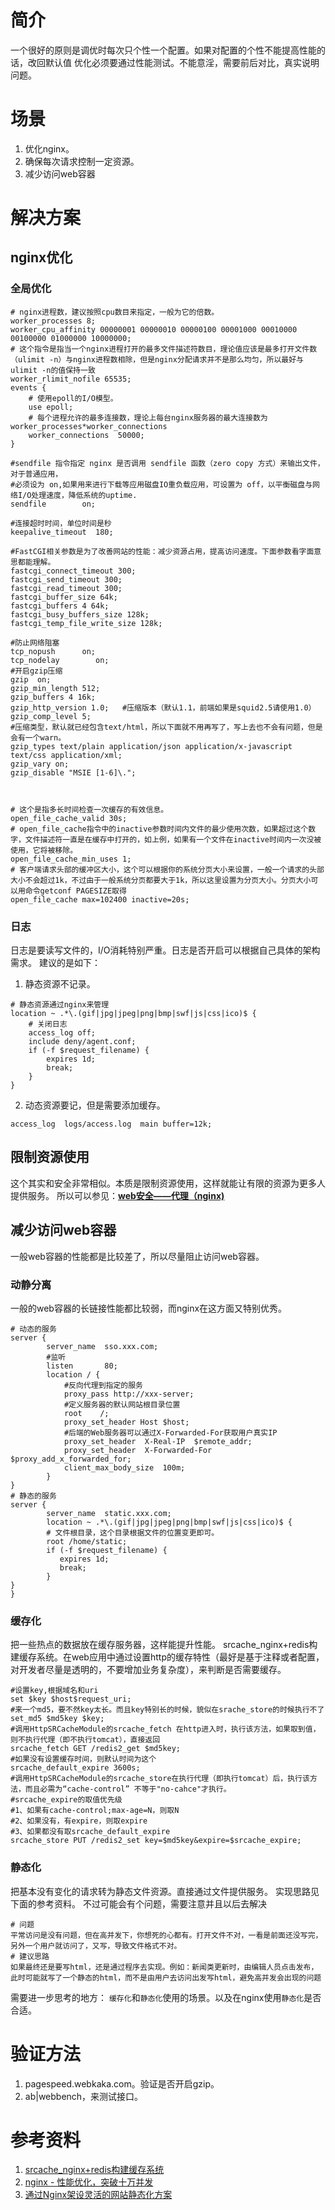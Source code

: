 # 简介
一个很好的原则是调优时每次只个性一个配置。如果对配置的个性不能提高性能的话，改回默认值
优化必须要通过性能测试。不能意淫，需要前后对比，真实说明问题。

# 场景
1. 优化nginx。
2. 确保每次请求控制一定资源。
3. 减少访问web容器


# 解决方案
## nginx优化
### 全局优化
```
# nginx进程数，建议按照cpu数目来指定，一般为它的倍数。
worker_processes 8;
worker_cpu_affinity 00000001 00000010 00000100 00001000 00010000 00100000 01000000 10000000;
# 这个指令是指当一个nginx进程打开的最多文件描述符数目，理论值应该是最多打开文件数（ulimit -n）与nginx进程数相除，但是nginx分配请求并不是那么均匀，所以最好与ulimit -n的值保持一致
worker_rlimit_nofile 65535;
events {
	# 使用epoll的I/O模型。
    use epoll;
	# 每个进程允许的最多连接数，理论上每台nginx服务器的最大连接数为worker_processes*worker_connections
    worker_connections  50000;
}

#sendfile 指令指定 nginx 是否调用 sendfile 函数（zero copy 方式）来输出文件，对于普通应用，
#必须设为 on,如果用来进行下载等应用磁盘IO重负载应用，可设置为 off，以平衡磁盘与网络I/O处理速度，降低系统的uptime.
sendfile        on; 

#连接超时时间，单位时间是秒
keepalive_timeout  180;

#FastCGI相关参数是为了改善网站的性能：减少资源占用，提高访问速度。下面参数看字面意思都能理解。
fastcgi_connect_timeout 300;
fastcgi_send_timeout 300;
fastcgi_read_timeout 300;
fastcgi_buffer_size 64k;
fastcgi_buffers 4 64k;
fastcgi_busy_buffers_size 128k;
fastcgi_temp_file_write_size 128k;

#防止网络阻塞
tcp_nopush      on; 
tcp_nodelay        on; 
#开启gzip压缩
gzip  on; 
gzip_min_length 512;
gzip_buffers 4 16k;
gzip_http_version 1.0;   #压缩版本（默认1.1，前端如果是squid2.5请使用1.0）
gzip_comp_level 5;
#压缩类型，默认就已经包含text/html，所以下面就不用再写了，写上去也不会有问题，但是会有一个warn。
gzip_types text/plain application/json application/x-javascript text/css application/xml;
gzip_vary on; 
gzip_disable "MSIE [1-6]\.";



# 这个是指多长时间检查一次缓存的有效信息。
open_file_cache_valid 30s;
# open_file_cache指令中的inactive参数时间内文件的最少使用次数，如果超过这个数字，文件描述符一直是在缓存中打开的，如上例，如果有一个文件在inactive时间内一次没被使用，它将被移除。
open_file_cache_min_uses 1;
# 客户端请求头部的缓冲区大小，这个可以根据你的系统分页大小来设置，一般一个请求的头部大小不会超过1k，不过由于一般系统分页都要大于1k，所以这里设置为分页大小。分页大小可以用命令getconf PAGESIZE取得
open_file_cache max=102400 inactive=20s;
```

### 日志
日志是要读写文件的，I/O消耗特别严重。日志是否开启可以根据自己具体的架构需求。
建议的是如下：

1. 静态资源不记录。
```
# 静态资源通过nginx来管理
location ~ .*\.(gif|jpg|jpeg|png|bmp|swf|js|css|ico)$ {
    # 关闭日志
    access_log off;
    include deny/agent.conf;
    if (-f $request_filename) {
        expires 1d;
        break;
    }
}
```
2. 动态资源要记，但是需要添加缓存。
```
access_log  logs/access.log  main buffer=12k;
```

## 限制资源使用
这个其实和安全非常相似。本质是限制资源使用，这样就能让有限的资源为更多人提供服务。
所以可以参见：**[web安全——代理（nginx)](http://www.cnblogs.com/ansn001/p/5643711.html)**

## 减少访问web容器
一般web容器的性能都是比较差了，所以尽量阻止访问web容器。
### 动静分离
一般的web容器的长链接性能都比较弱，而nginx在这方面又特别优秀。
```
# 动态的服务
server {
        server_name  sso.xxx.com;
        #监听
		listen       80; 
		location / { 
		    #反向代理到指定的服务
		    proxy_pass http://xxx-server;
			#定义服务器的默认网站根目录位置
			root    /; 
			proxy_set_header Host $host;
			#后端的Web服务器可以通过X-Forwarded-For获取用户真实IP
			proxy_set_header  X-Real-IP  $remote_addr;
			proxy_set_header  X-Forwarded-For $proxy_add_x_forwarded_for;
			client_max_body_size  100m;
		}
}
# 静态的服务
server {
        server_name  static.xxx.com;
        location ~ .*\.(gif|jpg|jpeg|png|bmp|swf|js|css|ico)$ {
		# 文件根目录，这个目录根据文件的位置变更即可。
        root /home/static;
        if (-f $request_filename) {
           expires 1d;
           break;
        }
}
}
```

### 缓存化
把一些热点的数据放在缓存服务器，这样能提升性能。
srcache_nginx+redis构建缓存系统。在web应用中通过设置http的缓存特性（最好是基于注释或者配置，对开发者尽量是透明的，不要增加业务复杂度），来判断是否需要缓存。
```
#设置key,根据域名和uri
set $key $host$request_uri;
#来一个md5，要不然key太长。而且key特别长的时候，貌似在srache_store的时候执行不了
set_md5 $md5key $key;
#调用HttpSRCacheModule的srcache_fetch 在http进入时，执行该方法，如果取到值，则不执行代理（即不执行tomcat），直接返回
srcache_fetch GET /redis2_get $md5key;
#如果没有设置缓存时间，则默认时间为这个
srcache_default_expire 3600s;
#调用HttpSRCacheModule的srcache_store在执行代理（即执行tomcat）后，执行该方法，而且必需为“cache-control” 不等于"no-cahce"才执行。
#srcache_expire的取值优先级
#1、如果有cache-control;max-age=N，则取N
#2、如果没有，有expire，则取expire
#3、如果都没有取srcache_default_expire
srcache_store PUT /redis2_set key=$md5key&expire=$srcache_expire;
```
### 静态化
把基本没有变化的请求转为静态文件资源。直接通过文件提供服务。
实现思路见下面的参考资料。
不过可能会有个问题，需要注意并且以后去解决
```
# 问题
平常访问是没有问题，但在高并发下，你想死的心都有。打开文件不对，一看是前面还没写完，另外一个用户就访问了，又写，导致文件格式不对。
# 建议思路
如果最终还是要写html，还是通过程序去实现。例如：新闻类更新时，由编辑人员点击发布，此时可能就写了一个静态的html，而不是由用户去访问出发写html，避免高并发会出现的问题 
```

需要进一步思考的地方：
`缓存化`和`静态化`使用的场景。以及在nginx使用`静态化`是否合适。

# 验证方法
1. pagespeed.webkaka.com。验证是否开启gzip。
2. ab|webbench，来测试接口。

# 参考资料
1. [srcache_nginx+redis构建缓存系统](http://www.ttlsa.com/nginx/construction-of-srcache_nginx_redis-caching-system/)
2. [nginx - 性能优化，突破十万并发](http://361324767.blog.163.com/blog/static/114902525201281224328427/)
3. [通过Nginx架设灵活的网站静态化方案](http://www.oschina.net/question/54100_9105)